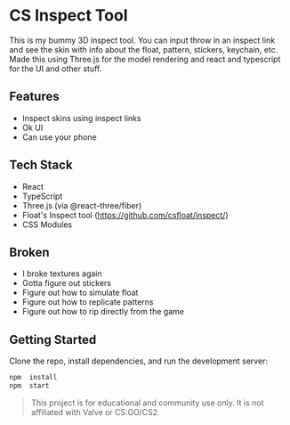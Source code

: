 # CS Inspect Tool
This is my bummy 3D inspect tool. You can input throw in an inspect link and see the skin with info about the float, pattern, stickers, keychain, etc. Made this using Three.js for the model rendering and react and typescript for the UI and other stuff.

## Features
- Inspect skins using inspect links
- Ok UI
- Can use your phone

## Tech Stack
- React
- TypeScript
- Three.js (via @react-three/fiber)
- Float's Inspect tool (https://github.com/csfloat/inspect/)
- CSS Modules

## Broken
- I broke textures again
- Gotta figure out stickers
- Figure out how to simulate float
- Figure out how to replicate patterns
- Figure out how to rip directly from the game

## Getting Started
Clone the repo, install dependencies, and run the development server:
```sh
npm  install
npm  start
```
> This project is for educational and community use only. It is not affiliated with Valve or CS:GO/CS2.
